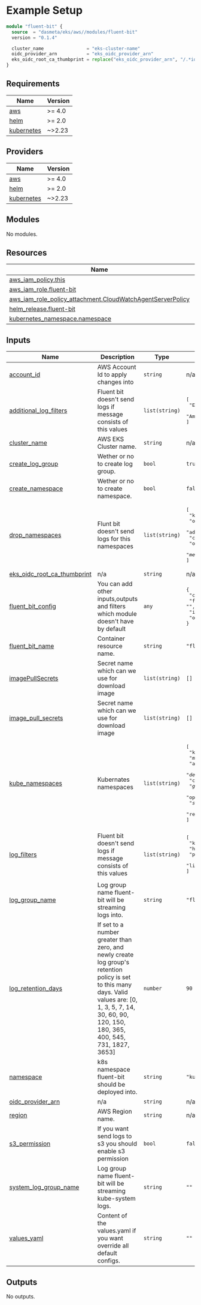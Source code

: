 <!-- BEGINNING OF PRE-COMMIT-TERRAFORM DOCS HOOK -->
# Example Setup

```tf
module "fluent-bit" {
  source  = "dasmeta/eks/aws//modules/fluent-bit"
  version = "0.1.4"

  cluster_name                = "eks-cluster-name"
  oidc_provider_arn           = "eks_oidc_provider_arn"
  eks_oidc_root_ca_thumbprint = replace("eks_oidc_provider_arn", "/.*id//", "")
}
```

## Requirements

| Name | Version |
|------|---------|
| <a name="requirement_aws"></a> [aws](#requirement\_aws) | >= 4.0 |
| <a name="requirement_helm"></a> [helm](#requirement\_helm) | >= 2.0 |
| <a name="requirement_kubernetes"></a> [kubernetes](#requirement\_kubernetes) | ~>2.23 |

## Providers

| Name | Version |
|------|---------|
| <a name="provider_aws"></a> [aws](#provider\_aws) | >= 4.0 |
| <a name="provider_helm"></a> [helm](#provider\_helm) | >= 2.0 |
| <a name="provider_kubernetes"></a> [kubernetes](#provider\_kubernetes) | ~>2.23 |

## Modules

No modules.

## Resources

| Name | Type |
|------|------|
| [aws_iam_policy.this](https://registry.terraform.io/providers/hashicorp/aws/latest/docs/resources/iam_policy) | resource |
| [aws_iam_role.fluent-bit](https://registry.terraform.io/providers/hashicorp/aws/latest/docs/resources/iam_role) | resource |
| [aws_iam_role_policy_attachment.CloudWatchAgentServerPolicy](https://registry.terraform.io/providers/hashicorp/aws/latest/docs/resources/iam_role_policy_attachment) | resource |
| [helm_release.fluent-bit](https://registry.terraform.io/providers/hashicorp/helm/latest/docs/resources/release) | resource |
| [kubernetes_namespace.namespace](https://registry.terraform.io/providers/hashicorp/kubernetes/latest/docs/resources/namespace) | resource |

## Inputs

| Name | Description | Type | Default | Required |
|------|-------------|------|---------|:--------:|
| <a name="input_account_id"></a> [account\_id](#input\_account\_id) | AWS Account Id to apply changes into | `string` | n/a | yes |
| <a name="input_additional_log_filters"></a> [additional\_log\_filters](#input\_additional\_log\_filters) | Fluent bit doesn't send logs if message consists of this values | `list(string)` | <pre>[<br>  "ELB-HealthChecker",<br>  "Amazon-Route53-Health-Check-Service"<br>]</pre> | no |
| <a name="input_cluster_name"></a> [cluster\_name](#input\_cluster\_name) | AWS EKS Cluster name. | `string` | n/a | yes |
| <a name="input_create_log_group"></a> [create\_log\_group](#input\_create\_log\_group) | Wether or no to create log group. | `bool` | `true` | no |
| <a name="input_create_namespace"></a> [create\_namespace](#input\_create\_namespace) | Wether or no to create namespace. | `bool` | `false` | no |
| <a name="input_drop_namespaces"></a> [drop\_namespaces](#input\_drop\_namespaces) | Flunt bit doesn't send logs for this namespaces | `list(string)` | <pre>[<br>  "kube-system",<br>  "opentelemetry-operator-system",<br>  "adot",<br>  "cert-manager",<br>  "opentelemetry.*",<br>  "meta.*"<br>]</pre> | no |
| <a name="input_eks_oidc_root_ca_thumbprint"></a> [eks\_oidc\_root\_ca\_thumbprint](#input\_eks\_oidc\_root\_ca\_thumbprint) | n/a | `string` | n/a | yes |
| <a name="input_fluent_bit_config"></a> [fluent\_bit\_config](#input\_fluent\_bit\_config) | You can add other inputs,outputs and filters which module doesn't have by default | `any` | <pre>{<br>  "cloudwatch_outputs_enabled": true,<br>  "filters": "",<br>  "inputs": "",<br>  "outputs": ""<br>}</pre> | no |
| <a name="input_fluent_bit_name"></a> [fluent\_bit\_name](#input\_fluent\_bit\_name) | Container resource name. | `string` | `"fluent-bit"` | no |
| <a name="input_imagePullSecrets"></a> [imagePullSecrets](#input\_imagePullSecrets) | Secret name which can we use for download image | `list(string)` | `[]` | no |
| <a name="input_image_pull_secrets"></a> [image\_pull\_secrets](#input\_image\_pull\_secrets) | Secret name which can we use for download image | `list(string)` | `[]` | no |
| <a name="input_kube_namespaces"></a> [kube\_namespaces](#input\_kube\_namespaces) | Kubernates namespaces | `list(string)` | <pre>[<br>  "kube.*",<br>  "meta.*",<br>  "adot.*",<br>  "devops.*",<br>  "cert-manager.*",<br>  "git.*",<br>  "opentelemetry.*",<br>  "stakater.*",<br>  "renovate.*"<br>]</pre> | no |
| <a name="input_log_filters"></a> [log\_filters](#input\_log\_filters) | Fluent bit doesn't send logs if message consists of this values | `list(string)` | <pre>[<br>  "kube-probe",<br>  "health",<br>  "prometheus",<br>  "liveness"<br>]</pre> | no |
| <a name="input_log_group_name"></a> [log\_group\_name](#input\_log\_group\_name) | Log group name fluent-bit will be streaming logs into. | `string` | `"fluentbit-default-log-group"` | no |
| <a name="input_log_retention_days"></a> [log\_retention\_days](#input\_log\_retention\_days) | If set to a number greater than zero, and newly create log group's retention policy is set to this many days. Valid values are: [0, 1, 3, 5, 7, 14, 30, 60, 90, 120, 150, 180, 365, 400, 545, 731, 1827, 3653] | `number` | `90` | no |
| <a name="input_namespace"></a> [namespace](#input\_namespace) | k8s namespace fluent-bit should be deployed into. | `string` | `"kube-system"` | no |
| <a name="input_oidc_provider_arn"></a> [oidc\_provider\_arn](#input\_oidc\_provider\_arn) | n/a | `string` | n/a | yes |
| <a name="input_region"></a> [region](#input\_region) | AWS Region name. | `string` | n/a | yes |
| <a name="input_s3_permission"></a> [s3\_permission](#input\_s3\_permission) | If you want send logs to s3 you should enable s3 permission | `bool` | `false` | no |
| <a name="input_system_log_group_name"></a> [system\_log\_group\_name](#input\_system\_log\_group\_name) | Log group name fluent-bit will be streaming kube-system logs. | `string` | `""` | no |
| <a name="input_values_yaml"></a> [values\_yaml](#input\_values\_yaml) | Content of the values.yaml if you want override all default configs. | `string` | `""` | no |

## Outputs

No outputs.
<!-- END OF PRE-COMMIT-TERRAFORM DOCS HOOK -->
